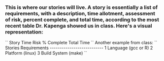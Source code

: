<h3>This is where our stories will live. A story is essentially a list of requirements, with a description, time allotment, assessment of risk, percent complete, and total time, according to the most recent table Dr. Kapenga showed us in class.  Here's a visual representation:</h3>
``
Story     Time      Risk	    % Complete	    Total Time
``
Another example from class:
``
Stories	Requirements
---------------------------
1		      Language (gcc or R)
2		      Platform (linux)
3		      Build System (make)
``
